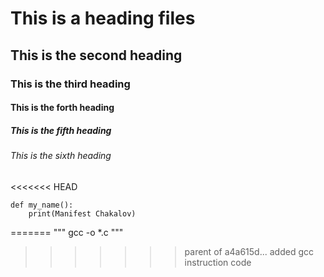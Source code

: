 # This is a heading files
## This is the second heading
### This is the third heading
#### This is the forth heading
##### This is the fifth heading
###### This is the sixth heading

<<<<<<< HEAD
```
def my_name():
	print(Manifest Chakalov)

```
=======
"""
gcc -o *.c
"""
>>>>>>> parent of a4a615d... added gcc instruction code
